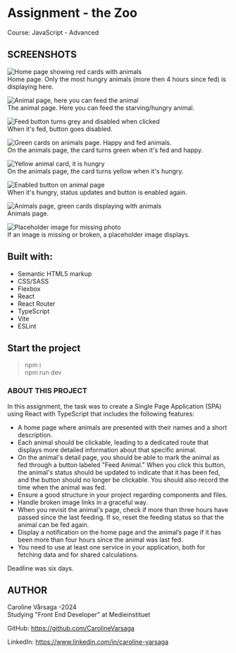 # Assignment - the Zoo
Course: JavaScript - Advanced

## SCREENSHOTS
![Home page showing red cards with animals](src/assets/screenshots/homepage.png) 
<br>Home page. Only the most hungry animals (more then 4 hours since fed) is displaying here.

![Animal page, here you can feed the animal](src/assets/screenshots/starving-animal.png)
<br>The animal page. Here you can feed the starving/hungry animal. 

![Feed button turns grey and disabled when clicked](src/assets/screenshots/fed-animal.png)
<br> When it's fed, button goes disabled. 

![Green cards on animals page. Happy and fed animals.](src/assets/screenshots/fed-animals-green.png)
<br>On the animals page, the card turns green when it's fed and happy.

![Yellow animal card, it is hungry](src/assets/screenshots/hungry-animal-yellow.png)
<br> On the animals page, the card turns yellow when it's hungry. 

![Enabled button on animal page](src/assets/screenshots/hungry-animal.png)
<br> When it's hungry, status updates and button is enabled again. 

![Animals page, green cards displaying with animals](src/assets/screenshots/animals-page.png)
<br> Animals page.

![Placeholder image for missing photo](src/assets/screenshots/missing-image.png)
<br> If an image is missing or broken, a placeholder image displays.

## Built with:
- Semantic HTML5 markup
- CSS/SASS
- Flexbox
- React
- React Router
- TypeScript
- Vite
- ESLint 

## Start the project
>npm i 
<br>npm run dev

### ABOUT THIS PROJECT
In this assignment, the task was to create a Single Page Application (SPA) using React with TypeScript that includes the following features:
- A home page where animals are presented with their names and a short description.
- Each animal should be clickable, leading to a dedicated route that displays more detailed information about that specific animal.
- On the animal's detail page, you should be able to mark the animal as fed through a button labeled "Feed Animal." When you click this button, the animal's status should be updated to indicate that it has been fed, and the button should no longer be clickable. You should also record the time when the animal was fed.
- Ensure a good structure in your project regarding components and files.
- Handle broken image links in a graceful way.
- When you revisit the animal's page, check if more than three hours have passed since the last feeding. If so, reset the feeding status so that the animal can be fed again.
- Display a notification on the home page and the animal’s page if it has been more than four hours since the animal was last fed.
- You need to use at least one service in your application, both for fetching data and for shared calculations.

Deadline was six days.


## AUTHOR
Caroline Vårsaga -2024
<br>Studying "Front End Developer" at Medieinstituet

GitHub: 
https://github.com/CarolineVarsaga

LinkedIn: https://www.linkedin.com/in/caroline-varsaga
